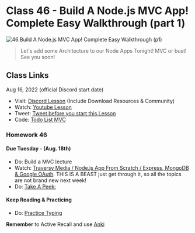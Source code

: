 # Class 46 - Build A Node.js MVC App! Complete Easy Walkthrough (part 1)

![46.Build A Node.js MVC App! Complete Easy Walkthrough (p1)](https://cdn.hashnode.com/res/hashnode/image/upload/v1676724777315/eFpfwOKki.png?auto=compress)

> Let's add some Architecture to our Node Apps Tonight! MVC or bust! See you soon!

## Class Links

Aug 16, 2022 (official Discord start date)

- Visit: [Discord Lesson](https://discord.com/channels/735923219315425401/738891289071714388/1009212996377120798) (Include Download Resources & Community)
- Watch: [Youtube Lesson](https://youtu.be/SVX_HMum0n4)
- Tweet: [Tweet before you start this Lesson](https://twitter.com/leonnoel/status/1559654124253196288)
- Code: [Todo List MVC](https://github.com/100devs/todo-mvc)

### Homework 46

#### Due Tuesday - (Aug. 18th)

- Do: Build a MVC lecture
- Watch: [Traversy Media / Node.js App From Scratch / Express, MongoDB & Google OAuth](https://youtu.be/SBvmnHTQIPY). THIS IS A BEAST just get through it, so all the topics are not brand new next week!
- Do: [Take A Peek:](https://github.com/100devs/todo-mvc-auth-local)

#### Keep Reading & Practicing

- Do: [Practice Typing](https://www.keybr.com/)

**Remember** to Active Recall and use [Anki](https://apps.ankiweb.net/)
